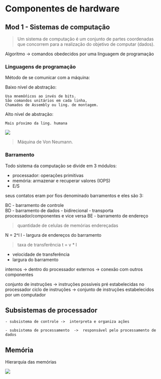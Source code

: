 # Componentes de hardware 

## Mod 1 - Sistemas de computação

> Um sistema de computação é um conjunto de partes coordenadas
> que concorrem para a realização do objetivo de computar (dados).

Algoritmo -> comandos obedecidos por uma linguagem de programação

### Linguagens de programação

Método de se comunicar com a máquina:

Baixo nível de abstração: 

    Usa mnemốnicos ao invés de bits. 
    São comandos unitários em cada linha,  
    Chamados de Assembly ou ling. de montagem.

Alto nível de abstração:

    Mais pŕoximo da ling. humana

<img src='https://stecine.azureedge.net/repositorio/00212ti/00248/img/img8.jpg'></img>
> Máquina de Von Neumann.

### Barramento 

Todo sistema da computação se divide em 3 módulos:

- processador: operações primitivas
- memória: armazenar e recuperar valores (IOPS)
- E/S

seus contatos eram por fios denominado barramentos e eles são 3:

BC - barramento de controle     
BD - barramento de dados - bidirecional - transporta processador/componentes e vice versa
BE - barramento de endereço

> quantidade de celulas de memórias endereçadas


N = 2^l
l - largura de endereços do barramento 

> taxa de transferência 
t = v * l
- velocidade de transferência 
- largura do barramento 

internos -> dentro do processador
externos -> conexão com outros componentes

conjunto de instruções -> instruções possíveis pré estabelecidas no processador 
ciclo de instruções -> conjunto de instruções estabelecidos por um computador

## Subsistemas de processador

    - subsistema de controle ->  interpreta e organiza ações 

    - subsistema de processamento  ->  responsável pelo processamento de dados

## Memória 

Hierarquia das memórias 

<img src='https://jkolb.com.br/wp-content/uploads/2016/06/hierarquia-de-mem%C3%B3ria.png'></img>
